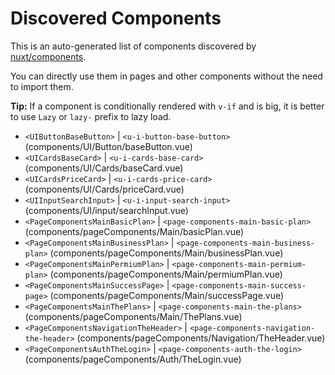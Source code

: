 # Discovered Components

This is an auto-generated list of components discovered by [nuxt/components](https://github.com/nuxt/components).

You can directly use them in pages and other components without the need to import them.

**Tip:** If a component is conditionally rendered with `v-if` and is big, it is better to use `Lazy` or `lazy-` prefix to lazy load.

- `<UIButtonBaseButton>` | `<u-i-button-base-button>` (components/UI/Button/baseButton.vue)
- `<UICardsBaseCard>` | `<u-i-cards-base-card>` (components/UI/Cards/baseCard.vue)
- `<UICardsPriceCard>` | `<u-i-cards-price-card>` (components/UI/Cards/priceCard.vue)
- `<UIInputSearchInput>` | `<u-i-input-search-input>` (components/UI/input/searchInput.vue)
- `<PageComponentsMainBasicPlan>` | `<page-components-main-basic-plan>` (components/pageComponents/Main/basicPlan.vue)
- `<PageComponentsMainBusinessPlan>` | `<page-components-main-business-plan>` (components/pageComponents/Main/businessPlan.vue)
- `<PageComponentsMainPermiumPlan>` | `<page-components-main-permium-plan>` (components/pageComponents/Main/permiumPlan.vue)
- `<PageComponentsMainSuccessPage>` | `<page-components-main-success-page>` (components/pageComponents/Main/successPage.vue)
- `<PageComponentsMainThePlans>` | `<page-components-main-the-plans>` (components/pageComponents/Main/ThePlans.vue)
- `<PageComponentsNavigationTheHeader>` | `<page-components-navigation-the-header>` (components/pageComponents/Navigation/TheHeader.vue)
- `<PageComponentsAuthTheLogin>` | `<page-components-auth-the-login>` (components/pageComponents/Auth/TheLogin.vue)

